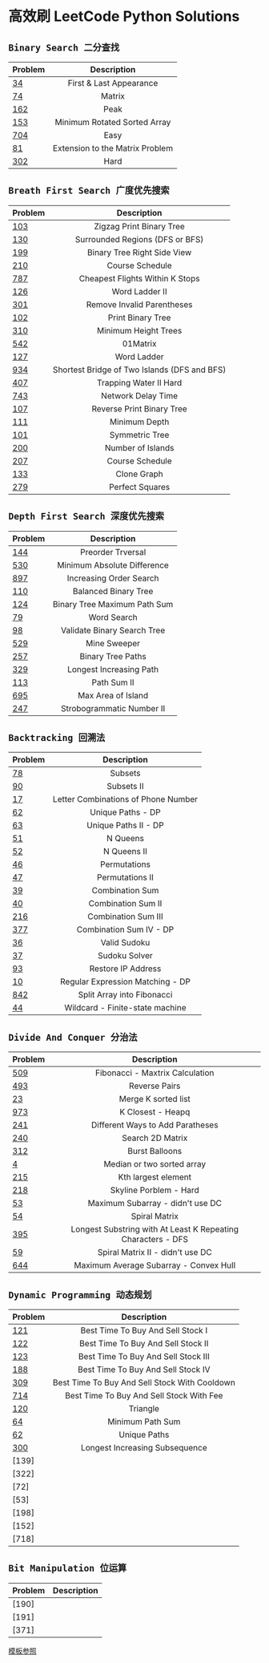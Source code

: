 # 高效刷 LeetCode Python Solutions
## `Binary Search 二分查找`

Problem | Description
:------- | :-----:
[34](https://leetcode.com/problems/find-first-and-last-position-of-element-in-sorted-array/description/) | First & Last Appearance 
[74](https://leetcode.com/problems/search-a-2d-matrix/) | Matrix 
[162](https://leetcode.com/problems/find-peak-element/) | Peak
[153](https://leetcode.com/problems/find-minimum-in-rotated-sorted-array/) | Minimum Rotated Sorted Array
[704](https://leetcode.com/problems/binary-search/) | Easy 
[81](https://leetcode.com/problems/search-in-rotated-sorted-array-ii/) |  Extension to the Matrix Problem 
[302](https://www.lintcode.com/problem/smallest-rectangle-enclosing-black-pixels/description) | Hard 


## `Breath First Search 广度优先搜索`

Problem | Description 
:------- | :-----:
[103](https://leetcode.com/problems/binary-tree-zigzag-level-order-traversal/) | Zigzag Print Binary Tree
[130](https://leetcode.com/problems/surrounded-regions/) | Surrounded Regions (DFS or BFS)
[199](https://leetcode.com/problems/binary-tree-right-side-view/) | Binary Tree Right Side View
[210](https://leetcode.com/problems/course-schedule-ii/) | Course Schedule
[787](https://leetcode.com/problems/cheapest-flights-within-k-stops/) | Cheapest Flights Within K Stops
[126](https://leetcode.com/problems/word-ladder-ii/) | Word Ladder II
[301](https://leetcode.com/problems/remove-invalid-parentheses/) | Remove Invalid Parentheses
[102](https://leetcode.com/problems/binary-tree-level-order-traversal/submissions/)| Print Binary Tree
[310](https://leetcode.com/problems/minimum-height-trees/submissions/)| Minimum Height Trees
[542](https://leetcode.com/problems/01-matrix/)| 01Matrix
[127](https://leetcode.com/problems/word-ladder/submissions/)| Word Ladder
[934](https://leetcode.com/problems/shortest-bridge/submissions/)| Shortest Bridge of Two Islands (DFS and BFS)
[407](https://leetcode.com/problems/trapping-rain-water-ii/)| Trapping Water II Hard
[743](https://leetcode.com/problems/network-delay-time/submissions/)| Network Delay Time
[107](https://leetcode.com/problems/binary-tree-level-order-traversal-ii/)| Reverse Print Binary Tree
[111](https://leetcode.com/problems/minimum-depth-of-binary-tree/)| Minimum Depth
[101](https://leetcode.com/problems/symmetric-tree/submissions/)| Symmetric Tree
[200](https://leetcode.com/problems/number-of-islands/)| Number of Islands
[207](https://leetcode.com/problems/course-schedule/submissions/)| Course Schedule
[133](https://leetcode.com/problems/clone-graph/submissions/)| Clone Graph
[279](https://leetcode.com/problems/perfect-squares/submissions/)| Perfect Squares

## `Depth First Search 深度优先搜索`

Problem | Description 
:------- | :-----:
[144](https://leetcode.com/problems/binary-tree-preorder-traversal/submissions/) | Preorder Trversal
[530](https://leetcode.com/problems/minimum-absolute-difference-in-bst/) | Minimum Absolute Difference
[897](https://leetcode.com/problems/increasing-order-search-tree/) | Increasing Order Search 
[110](https://leetcode.com/problems/balanced-binary-tree/) | Balanced Binary Tree
[124](https://leetcode.com/problems/binary-tree-maximum-path-sum/) | Binary Tree Maximum Path Sum
[79](https://leetcode.com/problems/word-search/) | Word Search
[98](https://leetcode.com/problems/validate-binary-search-tree/) | Validate Binary Search Tree
[529](https://leetcode.com/problems/minesweeper/) | Mine Sweeper
[257](https://leetcode.com/problems/binary-tree-paths/submissions/) | Binary Tree Paths
[329](https://leetcode.com/problems/longest-increasing-path-in-a-matrix/) | Longest Increasing Path
[113](https://leetcode.com/problems/path-sum-ii/) | Path Sum II
[695](https://leetcode.com/problems/max-area-of-island/) | Max Area of Island
[247](https://leetcode.com/problems/strobogrammatic-number-ii/) | Strobogrammatic Number II


## `Backtracking 回溯法`
Problem | Description 
:------- | :-----:
[78](https://leetcode.com/problems/subsets/) | Subsets
[90](https://leetcode.com/problems/subsets-ii/)| Subsets II 
[17](https://leetcode.com/problems/letter-combinations-of-a-phone-number/) | Letter Combinations of Phone Number
[62](https://leetcode.com/problems/unique-paths/) | Unique Paths - DP
[63](https://leetcode.com/problems/unique-paths-ii/) | Unique Paths II - DP
[51](https://leetcode.com/problems/n-queens/) | N Queens 
[52](https://leetcode.com/problems/n-queens-ii/) | N Queens II 
[46](https://leetcode.com/problems/permutations/) | Permutations 
[47](https://leetcode.com/problems/permutations-ii/) | Permutations II
[39](https://leetcode.com/problems/combination-sum/) | Combination Sum
[40](https://leetcode.com/problems/combination-sum-ii/) | Combination Sum II 
[216](https://leetcode.com/problems/combination-sum-iii/) | Combination Sum III
[377](https://leetcode.com/problems/combination-sum-iv/) | Combination Sum IV - DP
[36](https://leetcode.com/problems/valid-sudoku/) | Valid Sudoku
[37](https://leetcode.com/problems/sudoku-solver/) | Sudoku Solver 
[93](https://leetcode.com/problems/restore-ip-addresses/) | Restore IP Address
[10](https://leetcode.com/problems/regular-expression-matching/) | Regular Expression Matching - DP 
[842](https://leetcode.com/problems/split-array-into-fibonacci-sequence/) | Split Array into Fibonacci
[44](https://leetcode.com/problems/wildcard-matching/) | Wildcard - Finite-state machine

## `Divide And Conquer 分治法`
Problem | Description 
:------- | :-----:
[509](https://leetcode.com/problems/fibonacci-number/) | Fibonacci - Maxtrix Calculation
[493](https://leetcode.com/problems/reverse-pairs/) | Reverse Pairs
[23](https://leetcode.com/problems/merge-k-sorted-lists/) | Merge K sorted list
[973](https://leetcode.com/problems/k-closest-points-to-origin/) | K Closest - Heapq
[241](https://leetcode.com/problems/different-ways-to-add-parentheses/) | Different Ways to Add Paratheses
[240](https://leetcode.com/problems/search-a-2d-matrix-ii/) | Search 2D Matrix
[312](https://leetcode.com/problems/burst-balloons/submissions/) | Burst Balloons
[4](https://leetcode.com/problems/median-of-two-sorted-arrays/)| Median or two sorted array
[215](https://leetcode.com/problems/kth-largest-element-in-an-array/) | Kth largest element
[218](https://leetcode.com/problems/the-skyline-problem/) | Skyline Porblem - Hard
[53](https://leetcode.com/problems/maximum-subarray/) | Maximum Subarray - didn't use DC
[54](https://leetcode.com/problems/spiral-matrix/) | Spiral Matrix
[395](https://leetcode.com/problems/longest-substring-with-at-least-k-repeating-characters/submissions/) | Longest Substring with At Least K Repeating Characters - DFS
[59](https://leetcode.com/problems/spiral-matrix-ii/submissions/) | Spiral Matrix II - didn't use DC
[644](https://leetcode.com/problems/maximum-average-subarray-ii/) | Maximum Average Subarray - Convex Hull

## `Dynamic Programming 动态规划`
Problem | Description 
:------- | :-----:
[121](https://leetcode.com/problems/best-time-to-buy-and-sell-stock/) | Best Time To Buy And Sell Stock I
[122](https://leetcode.com/problems/best-time-to-buy-and-sell-stock-ii/) | Best Time To Buy And Sell Stock II
[123](https://leetcode.com/problems/best-time-to-buy-and-sell-stock-iii/) | Best Time To Buy And Sell Stock III
[188](https://leetcode.com/problems/best-time-to-buy-and-sell-stock-iv/) | Best Time To Buy And Sell Stock IV
[309](https://leetcode.com/problems/best-time-to-buy-and-sell-stock-with-cooldown/) | Best Time To Buy And Sell Stock With Cooldown
[714](https://leetcode.com/problems/best-time-to-buy-and-sell-stock-with-transaction-fee/) | Best Time To Buy And Sell Stock With Fee
[120](https://leetcode.com/problems/triangle/) | Triangle
[64](https://leetcode.com/problems/minimum-path-sum/) | Minimum Path Sum
[62](https://leetcode.com/problems/unique-paths/) | Unique Paths
[300](https://leetcode.com/problems/longest-increasing-subsequence/) | Longest Increasing Subsequence
[139] |
[322] |
[72] |
[53] |
[198] |
[152] |
[718] |



## `Bit Manipulation 位运算`
Problem | Description 
:------- | :-----:
[190] |
[191] |
[371] |





[模板参照](https://github.com/Decalogue/AlgorithmMap/tree/master/leetcode)
